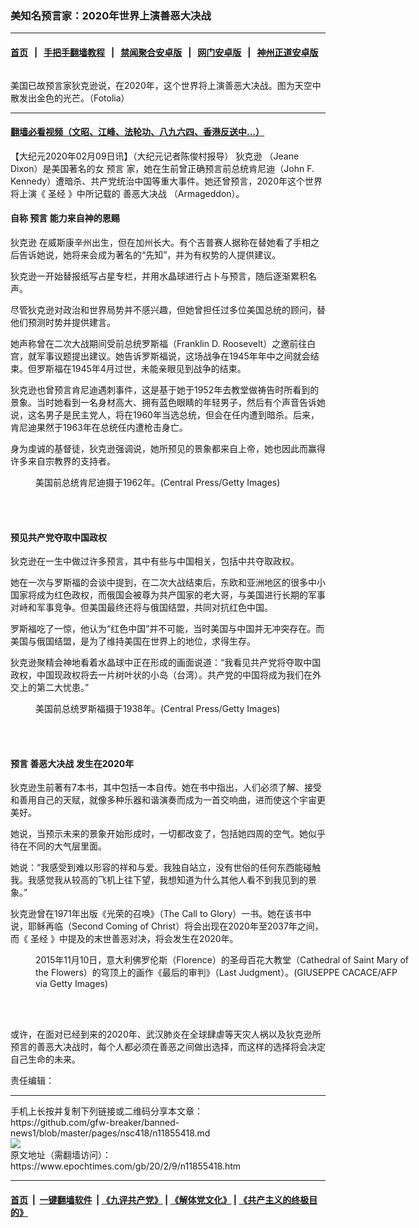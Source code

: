 ### 美知名预言家：2020年世界上演善恶大决战
------------------------

#### [首页](https://github.com/gfw-breaker/banned-news1/blob/master/README.md) &nbsp;&nbsp;|&nbsp;&nbsp; [手把手翻墙教程](https://github.com/gfw-breaker/guides/wiki) &nbsp;&nbsp;|&nbsp;&nbsp; [禁闻聚合安卓版](https://github.com/gfw-breaker/bn-android) &nbsp;&nbsp;|&nbsp;&nbsp; [网门安卓版](https://github.com/oGate2/oGate) &nbsp;&nbsp;|&nbsp;&nbsp; [神州正道安卓版](https://github.com/SzzdOgate/update) 



<div><img alt="" class="aligncenter wp-post-image" src="https://i.epochtimes.com/assets/uploads/2020/02/Fotolia_40496197_XL-600x400.jpg"/>
<div class="red16 caption">
 <p>
  美国已故预言家狄克逊说，在2020年，这个世界将上演善恶大决战。图为天空中散发出金色的光芒。（Fotolia）
 </p>
</div>
</div><hr/>

#### [翻墙必看视频（文昭、江峰、法轮功、八九六四、香港反送中...）](https://github.com/gfw-breaker/banned-news1/blob/master/pages/link3.md)

<div><p>
 【大纪元2020年02月09日讯】（大纪元记者陈俊村报导）
 <ok href="https://www.epochtimes.com/gb/tag/%E7%8B%84%E5%85%8B%E9%80%8A.html">
  狄克逊
 </ok>
 （Jeane Dixon）是美国著名的女
 <ok href="https://www.epochtimes.com/gb/tag/%E9%A2%84%E8%A8%80.html">
  预言
 </ok>
 家，她在生前曾正确预言前总统肯尼迪（John F. Kennedy）遭暗杀、共产党统治中国等重大事件。她还曾预言，2020年这个世界将上演《
 <ok href="https://www.epochtimes.com/gb/tag/%E5%9C%A3%E7%BB%8F.html">
  圣经
 </ok>
 》中所记载的
 <ok href="https://www.epochtimes.com/gb/tag/%E5%96%84%E6%81%B6%E5%A4%A7%E5%86%B3%E6%88%98.html">
  善恶大决战
 </ok>
 （Armageddon）。
</p>
<h4>
 自称
 <ok href="https://www.epochtimes.com/gb/tag/%E9%A2%84%E8%A8%80.html">
  预言
 </ok>
 能力来自神的恩赐
</h4>
<p>
 <ok href="https://www.epochtimes.com/gb/tag/%E7%8B%84%E5%85%8B%E9%80%8A.html">
  狄克逊
 </ok>
 在威斯康辛州出生，但在加州长大。有个吉普赛人据称在替她看了手相之后告诉她说，她将来会成为著名的“先知”，并为有权势的人提供建议。
</p>
<p>
 狄克逊一开始替报纸写占星专栏，并用水晶球进行占卜与预言，随后逐渐累积名声。
</p>
<p>
 尽管狄克逊对政治和世界局势并不感兴趣，但她曾担任过多位美国总统的顾问，替他们预测时势并提供建言。
</p>
<p>
 她声称曾在二次大战期间受前总统罗斯福（Franklin D. Roosevelt）之邀前往白宫，就军事议题提出建议。她告诉罗斯福说，这场战争在1945年年中之间就会结束。但罗斯福在1945年4月过世，未能亲眼见到战争的结束。
</p>
<p>
 狄克逊也曾预言肯尼迪遇刺事件，这是基于她于1952年去教堂做祷告时所看到的景象。当时她看到一名身材高大、拥有蓝色眼睛的年轻男子，然后有个声音告诉她说，这名男子是民主党人，将在1960年当选总统，但会在任内遭到暗杀。后来，肯尼迪果然于1963年在总统任内遭枪击身亡。
</p>
<p>
 身为虔诚的基督徒，狄克逊强调说，她所预见的景象都来自上帝，她也因此而赢得许多来自宗教界的支持者。
</p>
<figure class="wp-caption aligncenter" id="attachment_11855437" style="width: 600px">
 <ok href="http://i.epochtimes.com/assets/uploads/2020/02/GettyImages-3321635.jpg">
  <img alt="" class="wp-image-11855437 size-large" src="http://i.epochtimes.com/assets/uploads/2020/02/GettyImages-3321635-600x440.jpg"/>
 </ok>
 <br/><figcaption class="wp-caption-text">
  美国前总统肯尼迪摄于1962年。(Central Press/Getty Images)
 </figcaption><br/>
</figure><br/>
<h4>
 预见共产党夺取中国政权
</h4>
<p>
 狄克逊在一生中做过许多预言，其中有些与中国相关，包括中共夺取政权。
</p>
<p>
 她在一次与罗斯福的会谈中提到，在二次大战结束后，东欧和亚洲地区的很多中小国家将成为红色政权，而俄国会被尊为共产国家的老大哥，与美国进行长期的军事对峙和军事竞争。但美国最终还将与俄国结盟，共同对抗红色中国。
</p>
<p>
 罗斯福吃了一惊，他认为“红色中国”并不可能，当时美国与中国并无冲突存在。而美国与俄国结盟，是为了维持美国在世界上的地位，求得生存。
</p>
<p>
 狄克逊聚精会神地看着水晶球中正在形成的画面说道：“我看见共产党将夺取中国政权，中国现政权将去一片树叶状的小岛（台湾）。共产党的中国将成为我们在外交上的第二大忧患。”
</p>
<figure class="wp-caption aligncenter" id="attachment_11855446" style="width: 600px">
 <ok href="http://i.epochtimes.com/assets/uploads/2020/02/GettyImages-3329220.jpg">
  <img alt="" class="wp-image-11855446 size-large" src="http://i.epochtimes.com/assets/uploads/2020/02/GettyImages-3329220-600x440.jpg"/>
 </ok>
 <br/><figcaption class="wp-caption-text">
  美国前总统罗斯福摄于1938年。(Central Press/Getty Images)
 </figcaption><br/>
</figure><br/>
<h4>
 预言
 <ok href="https://www.epochtimes.com/gb/tag/%E5%96%84%E6%81%B6%E5%A4%A7%E5%86%B3%E6%88%98.html">
  善恶大决战
 </ok>
 发生在2020年
</h4>
<p>
 狄克逊生前著有7本书，其中包括一本自传。她在书中指出，人们必须了解、接受和善用自己的天赋，就像多种乐器和谐演奏而成为一首交响曲，进而使这个宇宙更美好。
</p>
<p>
 她说，当预示未来的景象开始形成时，一切都改变了，包括她四周的空气。她似乎待在不同的大气层里面。
</p>
<p>
 她说：“我感受到难以形容的祥和与爱。我独自站立，没有世俗的任何东西能碰触我。我感觉我从较高的飞机上往下望，我想知道为什么其他人看不到我见到的景象。”
</p>
<p>
 狄克逊曾在1971年出版《光荣的召唤》（The Call to Glory）一书。她在该书中说，耶稣再临（Second Coming of Christ）将会出现在2020年至2037年之间，而《
 <ok href="https://www.epochtimes.com/gb/tag/%E5%9C%A3%E7%BB%8F.html">
  圣经
 </ok>
 》中提及的末世善恶对决，将会发生在2020年。
</p>
<figure class="wp-caption aligncenter" id="attachment_11855439" style="width: 600px">
 <ok href="http://i.epochtimes.com/assets/uploads/2020/02/GettyImages-496495296.jpg">
  <img alt="" class="wp-image-11855439 size-large" src="http://i.epochtimes.com/assets/uploads/2020/02/GettyImages-496495296-600x399.jpg"/>
 </ok>
 <br/><figcaption class="wp-caption-text">
  2015年11月10日，意大利佛罗伦斯（Florence）的圣母百花大教堂（Cathedral of Saint Mary of the Flowers）的穹顶上的画作《最后的审判》（Last Judgment）。(GIUSEPPE CACACE/AFP via Getty Images)
 </figcaption><br/>
</figure><br/>
<p>
 或许，在面对已经到来的2020年、武汉肺炎在全球肆虐等天灾人祸以及狄克逊所预言的善恶大决战时，每个人都必须在善恶之间做出选择，而这样的选择将会决定自己生命的未来。
</p>
<p>
 责任编辑：
</p>
</div>
<hr/>
手机上长按并复制下列链接或二维码分享本文章：<br/>
https://github.com/gfw-breaker/banned-news1/blob/master/pages/nsc418/n11855418.md <br/>
<a href='https://github.com/gfw-breaker/banned-news1/blob/master/pages/nsc418/n11855418.md'><img src='https://github.com/gfw-breaker/banned-news1/blob/master/pages/nsc418/n11855418.md.png'/></a> <br/>
原文地址（需翻墙访问）：https://www.epochtimes.com/gb/20/2/9/n11855418.htm


------------------------
#### [首页](https://github.com/gfw-breaker/banned-news1/blob/master/README.md) &nbsp;|&nbsp; [一键翻墙软件](https://github.com/gfw-breaker/nogfw/blob/master/README.md) &nbsp;| [《九评共产党》](https://github.com/gfw-breaker/9ping.md/blob/master/README.md#九评之一评共产党是什么) | [《解体党文化》](https://github.com/gfw-breaker/jtdwh.md/blob/master/README.md) | [《共产主义的终极目的》](https://github.com/gfw-breaker/gczydzjmd.md/blob/master/README.md)


<img src='http://gfw-breaker.win/banned-news/pages/nsc418/n11855418.md' width='0px' height='0px'/>